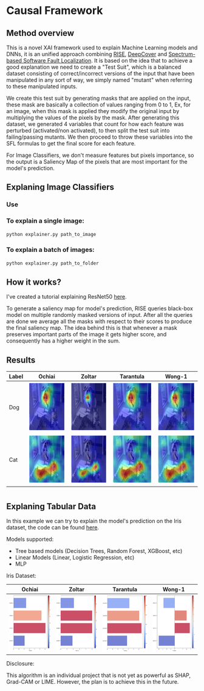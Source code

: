 # Causal Framework 

## Method overview

This is a novel XAI framework used to explain Machine Learning models and DNNs, it is an unified approach combining [RISE](https://arxiv.org/abs/1806.07421), [DeepCover](https://arxiv.org/pdf/1908.02374) and [Spectrum-based Software Fault Localization](https://arxiv.org/abs/2206.08345). It is based on the idea that to achieve a good explanation we need to create a "Test Suit", which is a balanced dataset consisting of correct/incorrect versions of the input that have been manipulated in any sort of way, we simply named "mutant" when referring to these manipulated inputs.

We create this test suit by generating masks that are applied on the input, these mask are basically a collection of values ranging from 0 to 1, Ex, for an image, when this mask is applied they modify the original input by multiplying the values of the pixels by the mask. After generating this dataset, we generated 4 variables that count for how each feature was perturbed (activated/non activated), to then split the test suit into failing/passing mutants. We then proceed to throw these variables into the SFL formulas to get the final score for each feature. 

For Image Classifiers, we don't measure features but pixels importance, so the output is a Saliency Map of the pixels that are most important for the model's prediction.

## Explaning Image Classifiers


### Use

### To explain a single image:
```sh
python explainer.py path_to_image
```
### To explain a batch of images:
```sh
python explainer.py path_to_folder
```
## How it works?

I've created a tutorial explaining ResNet50 [here](https://github.com/eaguaida/causal-explainer/blob/main/tutorial_resnet.ipynb).


To generate a saliency map for model's prediction, RISE queries black-box model on multiple randomly masked versions of input.
After all the queries are done we average all the masks with respect to their scores to produce the final saliency map. The idea behind this is that whenever a mask preserves important parts of the image it gets higher score, and consequently has a higher weight in the sum.


## Results
| Label | Ochiai | Zoltar | Tarantula | Wong-1 |
|----------|-------|---------|-------------|--------|
| Dog | <img src="https://github.com/eaguaida/causal-explainer/blob/main/images/ochiai_dog.png?raw=true" width="130" height="130"> | <img src="https://github.com/eaguaida/causal-explainer/blob/main/images/zoltar_dog.png?raw=true" width="130" height="130"> | <img src="https://github.com/eaguaida/causal-explainer/blob/main/images/tarantula_dog.png?raw=true" width="130" height="130"> | <img src="https://github.com/eaguaida/causal-explainer/blob/main/images/wong1_dog.png?raw=true" width="130" height="130"> |
| Cat | <img src="https://github.com/eaguaida/causal-explainer/blob/main/images/cat_ochiai.png?raw=true" width="130" height="130"> | <img src="https://github.com/eaguaida/causal-explainer/blob/main/images/cat_zoltar.png?raw=true" width="130" height="130"> | <img src="https://github.com/eaguaida/causal-explainer/blob/main/images/cat_tarantula.png?raw=true" width="130" height="130"> | <img src="https://github.com/eaguaida/causal-explainer/blob/main/images/cat_wong1.png?raw=true" width="130" height="130"> |

#

## Explaning Tabular Data

In this example we can try to explain the model's prediction on the Iris dataset, the code can be found [here](https://github.com/eaguaida/causal-explainer/blob/main/tabular-explainer/iris_data_explanations.ipynb). 

Models supported:  
- Tree based models (Decision Trees, Random Forest, XGBoost, etc)
- Linear Models (Linear, Logistic Regression, etc)
- MLP

Iris Dataset:

| Ochiai | Zoltar | Tarantula | Wong-1 |
|-------|---------|-------------|--------|
| <img src="https://github.com/eaguaida/causal-explainer/blob/main/images/Ochiai_raw_importance.png?raw=true" width="150" height="150"> | <img src="https://github.com/eaguaida/causal-explainer/blob/main/images/Zoltar_raw_importance.png?raw=true" width="150" height="150"> | <img src="https://github.com/eaguaida/causal-explainer/blob/main/images/Tarantula_raw_importance.png?raw=true" width="150" height="150"> | <img src="https://github.com/eaguaida/causal-explainer/blob/main/images/Wong1_raw_importance.png?raw=true" width="150" height="150"> |

Disclosure:

This algorithm is an individual project that is not yet as powerful as SHAP, Grad-CAM or LIME. However, the plan is to achieve this in the future.

